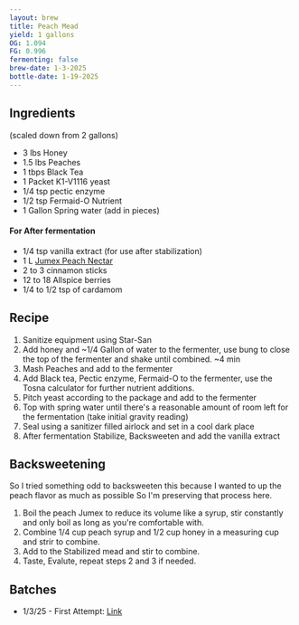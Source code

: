```yaml
---
layout: brew
title: Peach Mead
yield: 1 gallons
OG: 1.094
FG: 0.996
fermenting: false
brew-date: 1-3-2025
bottle-date: 1-19-2025
---
```


## Ingredients
(scaled down from 2 gallons)
 - 3 lbs Honey
 - 1.5 lbs Peaches 
 - 1 tbps Black Tea
 - 1 Packet K1-V1116 yeast
 - 1/4 tsp pectic enzyme
 - 1/2 tsp Fermaid-O Nutrient
 - 1 Gallon Spring water (add in pieces)

#### For After fermentation
 - 1/4 tsp vanilla extract (for use after stabilization)
 - 1 L [Jumex Peach Nectar](http://jumexinternational.com/peach-nectar/)
 - 2 to 3 cinnamon sticks
 - 12 to 18 Allspice berries
 - 1/4 to 1/2 tsp of cardamom

## Recipe
 1. Sanitize equipment using Star-San
 2. Add honey and ~1/4 Gallon of water to the fermenter, use bung to close the top of the fermenter and shake until combined. ~4 min
 3. Mash Peaches and add to the fermenter
 5. Add Black tea, Pectic enzyme, Fermaid-O to the fermenter, use the Tosna calculator for further nutrient additions.
 6. Pitch yeast according to the package and add to the fermenter
 7. Top with spring water until there's a reasonable amount of room left for the fermentation (take initial gravity reading)
 8. Seal using a sanitizer filled airlock and set in a cool dark place
 9. After fermentation Stabilize, Backsweeten and add the vanilla extract

## Backsweetening
So I tried something odd to backsweeten this because I wanted to up the peach flavor as much as possible So I'm preserving that process here. 
 1. Boil the peach Jumex to reduce its volume like a syrup, stir constantly and only boil as long as you're comfortable with.
 2. Combine 1/4 cup peach syrup and 1/2 cup honey in a measuring cup and strir to combine.
 3. Add to the Stabilized mead and stir to combine.
 4. Taste, Evalute, repeat steps 2 and 3 if needed.

## Batches
 - 1/3/25 - First Attempt: <a href="{{ site.baseurl }}/Mead-Attempts/Peach-Attempts/Attempt-1">Link</a>
